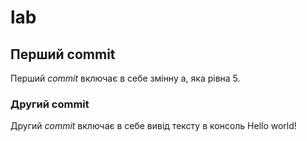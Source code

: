 # lab
## Перший commit
Перший *commit* включає в себе змінну a, яка рівна 5.
### Другий commit
Другий *commit* включає в себе вивід тексту в консоль Hello world!
